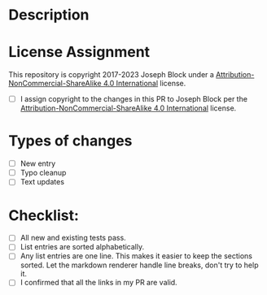 <!--- Provide a general summary of your changes in the Title above -->
# Description

<!--- Describe your changes in detail -->

# License Assignment

This repository is copyright 2017-2023 Joseph Block under a [Attribution-NonCommercial-ShareAlike 4.0 International](#attribution-noncommercial-sharealike-40-international) license.

- [ ] I assign copyright to the changes in this PR to Joseph Block per the [Attribution-NonCommercial-ShareAlike 4.0 International](#attribution-noncommercial-sharealike-40-international) license.

# Types of changes
<!--- What types of changes does your PR introduce? Put an `x` in all the boxes that apply: -->

- [ ] New entry
- [ ] Typo cleanup
- [ ] Text updates

# Checklist:

<!--- Go over all the following points, and put an `x` in all the boxes that apply. -->
<!--- If you're unsure about any of these, don't hesitate to ask in a comment on the PR -->

- [ ] All new and existing tests pass.
- [ ] List entries are sorted alphabetically.
- [ ] Any list entries are one line. This makes it easier to keep the sections sorted. Let the markdown renderer handle line breaks, don't try to help it.
- [ ] I confirmed that all the links in my PR are valid.
